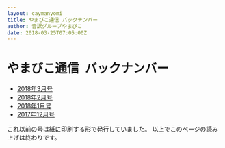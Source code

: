 ```yaml
---
layout: caymanyomi
title: やまびこ通信 バックナンバー
author: 音訳グループやまびこ
date: 2018-03-25T07:05:00Z
---
```


# <span data-dur="3.426" data-begin="0.000">やまびこ通信&ensp;バックナンバー</span>

- <span data-dur="3.954" data-begin="3.426">[2018年3月号](tusin201803.html)</span>
- <span data-dur="3.807" data-begin="7.380">[2018年2月号](tusin201802.html)</span>
- <span data-dur="3.876" data-begin="11.187">[2018年1月号](tusin201801.html)</span>
- <span data-dur="4.068" data-begin="15.063">[2017年12月号](tusin201712.html)</span>

<span data-dur="6.298" data-begin="19.131">これ以前の号は紙に印刷する形で発行していました。</span>
<span data-dur="4.995" data-begin="25.429">以上でこのページの読み上げは終わりです。</span>
<span data-dur="1.15" data-begin="30.424">&nbsp;</span>
